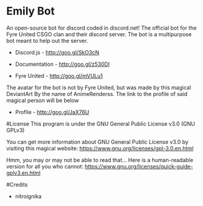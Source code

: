# Emily Bot

An open-source bot for discord coded in discord.net! The official bot for the Fyre United CSGO clan and their discord server. The bot is a multipurpose bot meant to help out the server.

- Discord.js - http://goo.gl/SkO3cN
- Documentation - http://goo.gl/z530Dl

- Fyre United - http://goo.gl/mVULu1

The avatar for the bot is not by Fyre United, but was made by this magical DeviantArt By the name of AnimeRenderss. The link to the profile of said magical person will be below

- Profile - http://goo.gl/JaX76U

#License
This program is under the GNU General Public License v3.0 (GNU GPLv3)

You can get more information about GNU General Public License v3.0 by visiting this magical website: https://www.gnu.org/licenses/gpl-3.0.en.html

Hmm, you may or may not be able to read that... Here is a human-readable version for all you who cannot: https://www.gnu.org/licenses/quick-guide-gplv3.en.html

#Credits
- nitroignika
